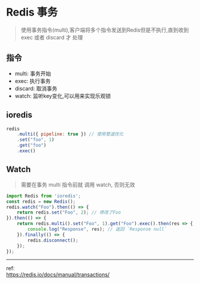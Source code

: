 # Redis 事务
> 使用事务指令(multi),客户端将多个指令发送到Redis但是不执行,直到收到 exec 或者 discard 才 处理
## 指令
* multi: 事务开始
* exec: 执行事务
* discard: 取消事务
* watch: 监听key变化,可以用来实现乐观锁

## ioredis
```js
redis
    .multi({ pipeline: true }) // 使用管道优化
    .set("foo", 1)
    .get("foo")
    .exec()
```
## Watch
> 需要在事务 multi 指令前就 调用 watch, 否则无效
``` js
import Redis from 'ioredis';
const redis = new Redis();
redis.watch("Foo").then(() => {
    return redis.set("Foo", 2); // 修改了Foo
}).then(() => {
    return redis.multi().set("Foo", 1).get("Foo").exec().then(res => {
        console.log("Response", res); // 返回 `Response null` 
    }).finally(() => {
        redis.disconnect();
    });
});
```

---
ref:  \
https://redis.io/docs/manual/transactions/ 